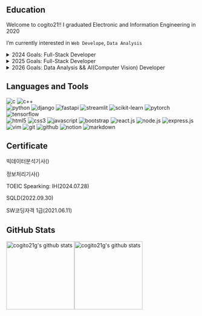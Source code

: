 

<main>
  <article>
    <h2>Education</h2>
    <div>
      <p>Welcome to cogito21!! I graduated Electronic and Information Engineering in 2020 </p>
      <p>I’m currently interested in <code>Web Develope</code>, <code>Data Analysis</code> </p>
      <details>
        <summary>2024 Goals: Full-Stack Developer</summary>
        <ul>
          <li>정보처리기사(<del>필기</del>/실기)</li>
          <li>빅데이터분석기사(<del>필기</del>/실기)</li>
          <li>TOEIC Speaking(AL)/TOEIC Writing(AL)</li>
          <li>PCCP(Python: Lv4)</li>
          <li>ADsP</li>
        </ul>
      </details>
      <details>
        <summary>2025 Goals: Full-Stack Developer</summary>
        <ul>
          <li>정보보안기사(필기/실기)</li>
          <li>TOEIC(900+)</li>
          <li>PCCP(Java: Lv4)</li>
          <li>리눅스마스터 2급/1급</li>
          <li>네트워크관리사 2급</li>
          <li>ITQ(Word/PowerPoint/Excel) A등급</li>
        </ul>
      </details> 
      <details>
        <summary>2026 Goals: Data Analysis && AI(Computer Vision) Developer</summary>
        <ul>
          <li>SQLP</li>
          <li>ADP</li>
          <li>TOEIC(950+)/TOEIC Speaking(AL)/TOEIC Writing(AL)</li>
          <li>컴퓨터활용능력 2급/1급</li>
          <li>MOS(Word/Excel/PowerPoint/Access)</li>
        </ul>
      </details> 
<!--       <details>
        <summary>20XX Goals: System Programming</summary>
        <ul>
          <li>전기기사(필기/실기)</li>
          <li>IELTS(7.0)</li>
          <li>PCCP(C++: Lv4)</li>
          <li>논문작성</li>
          <li>통신 프로토콜(CAN, UART, I2C)</li>
        </ul>
      </details>  -->
<!--       <details>
        <summary>20XX Goals: 금융자격증</summary>
        <ul>
          <li>CPA(공인회계사)</li>
          <li>세무사</li>
          <li>신용분석사</li>
          <li>여신심사역</li>
          <li>은행FP</li>
          <li>AFPK(재무설계사)</li>
          <li>투자자산운용사</li>
          <li>CDCS(국제공인 신용장 전문가)</li>
          <li>CFP(국제재무설계사)</li>
          <li>FRM(국제재무위험관리사)</li>
          <li>CFA(국제재무분석사)</li>
        </ul>
      </details> -->
      </div>
  </article>

 
  
  <article>
    <h2>Languages and Tools</h2> 
    <div>
      <img alt="c" src="https://img.shields.io/badge/C%20language-%23A8B9CC?style=flat-square&logo=C&logoColor=white" /> </t>
      <img alt="c++" src="https://img.shields.io/badge/C%2B%2B%20-%20%2300599C?style=flat-square&logo=C%2B%2B&logoColor=white" />
<!--       <img alt="unreal engine" src="https://img.shields.io/badge/Unreal%20Engine-%230E1128?style=flat-square&logo=unrealengine&logoColor=white">
      <img alt="unity" src="https://img.shields.io/badge/Unity-%23FFFFFF?style=flat-square&logo=unity&logoColor=black"> -->
    </div>
    <div>
      <img alt="python" src="https://img.shields.io/badge/Python-3776AB?style=flat-square&logo=Python&logoColor=white" /> 
      <img alt="django" src="https://img.shields.io/badge/Django%20-%20%23092E20?style=flat-square&logo=Django&logoColor=white" />
      <img alt="fastapi" src="https://img.shields.io/badge/FastAPI-%23009688?style=flat-square&logo=fastapi&logoColor=white" />
      <img alt="streamlit" src="https://img.shields.io/badge/Streamlit-%23FF4B4B?style=flat-square&logo=streamlit&logoColor=white" />
      <img alt="scikit-learn" src="https://img.shields.io/badge/ScikitLearn-%23F7931E?style=flat-square&logo=scikit-learn&logoColor=white">
      <img alt="pytorch" src="https://img.shields.io/badge/PyTorch%20-%20%23EE4C2C?style=flat-square&logo=Pytorch&logoColor=white" />
      <img alt="tensorflow" src="https://img.shields.io/badge/Tensorflow%20-%20%23FF6F00?style=flat-square&logo=tensorflow&logoColor=white" />
    </div>
    <div>
      <img alt="html5" src="https://img.shields.io/badge/HTML5-E34F26?style=flat-square&logo=HTML5&logoColor=white" /> 
      <img alt="css3" src="https://img.shields.io/badge/CSS3-1572B6?style=flat-square&logo=CSS3&logoColor=white" /> 
      <img alt="javascript" src="https://img.shields.io/badge/JavaScript-F7DF1E?style=flat-square&logo=JavaScript&logoColor=white" />
      <img alt="bootstrap" src="https://img.shields.io/badge/Bootstrap-%237952B3?style=flat-square&logo=bootstrap&logoColor=white" />
      <img alt="react.js" src="https://img.shields.io/badge/React-%2361DAFB?style=flat-square&logo=react&logoColor=white" />
      <img alt="node.js" src="https://img.shields.io/badge/Node-339933?style=flat-square&logo=Node.js&logoColor=white" />
      <img alt="express.js" src="https://img.shields.io/badge/Express%20-%20%23000000?style=flat-square&logo=express&logoColor=white" />
    </div>
<!--     <div>
      <img alt="arduino" src="https://img.shields.io/badge/Arduino-%2300878F?style=flat-square&logo=arduino&logoColor=white">
      <img alt="raspberry pi" src="https://img.shields.io/badge/Raspberry%20Pi-%23A22846?style=flat-square&logo=raspberrypi&logoColor=white">
      <img alt="linux" src="https://img.shields.io/badge/Linux-%23FCC624?style=flat-square&logo=linux&logoColor=white">
      <img alt="ubuntu" src="https://img.shields.io/badge/Ubuntu-%23E95420?style=flat-square&logo=ubuntu&logoColor=white" />
    </div> -->
    <div>
      <img alt="vim" src="https://img.shields.io/badge/Vim-%23019733?style=flat-square&logo=vim&logoColor=white" />
      <img alt="git" src="https://img.shields.io/badge/Git%20-%20%23F05032?style=flat-square&logo=Git&logoColor=white" />
      <img alt="github" src="https://img.shields.io/badge/GitHub-%23181717?style=flat-square&logo=GitHub&logoColor=white" />
      <img alt="notion" src="https://img.shields.io/badge/Notion%20-%20%23000000?style=flat-square&logo=Notion&logoColor=white" />
      <img alt="markdown" src="https://img.shields.io/badge/Markdown-%23000000?style=flat-square&logo=markdown&logoColor=white" />
    </div>
  </article>

  <article>
    <h2>Certificate</h2>
    <div>
      <p>빅데이터분석기사()</p>
      <p>정보처리기사()</p>
      <p>TOEIC Spearking: IH(2024.07.28)</p>
      <p>SQLD(2022.09.30)</p>
      <p>SW코딩자격 1급(2021.06.11)</p>
    </div>
  </article>
</main>

<footer>
   <article>
    <h2>GitHub Stats</h2>
    <div style="display: flex; height:180px;">
      <img align="center" style="height:180px" src="https://github-readme-stats.vercel.app/api?username=cogito21g&show_icons=true&theme=transparent" alt="cogito21g's github stats" />
      <img align="center" style="height:180px" src="https://github-readme-stats.vercel.app/api/top-langs/?username=cogito21g&layout=compact&theme=nord&hide_border=true" alt="cogito21g's github stats" />
    </div>
  </article>
</footer>
